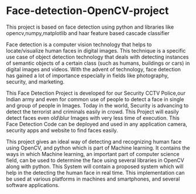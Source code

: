 # Face-detection-OpenCV-project
This project is based on face detection using python and libraries like opencv,numpy,matplotlib and haar feature based cascade classifier

Face detection is a computer vision technology that helps to locate/visualize human faces in digital images. This technique is a specific use case of object detection technology that deals with detecting instances of semantic objects of a certain class (such as humans, buildings or cars) in digital images and videos. With the advent of technology, face detection has gained a lot of importance especially in fields like photography, security, and marketing.

This Face Detection Project is developed for our Security CCTV Police,our Indian army and even for common use of people to detect a face in single and group of people in Images. Today in the world, Security is advancing to detect the terrorist and criminals easily in crowd. This Project will easily detect faces even old\blur Images with very less time of execution. This Face Detection Code can be deployed and used in any application camera, security apps and website to find faces easily.

This project gives an ideal way of detecting and recognizing human face using OpenCV, and python which is part of Machine learning. It contains the ways in which Machine learning, an important part of computer science field, can be used to determine the face using several libraries in OpenCV along with python. This System will contain a proposed system which will help in the detecting the human face in real time. This implementation can be used at various platforms in machines and smartphones, and several software applications.
